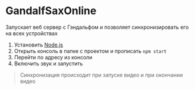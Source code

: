 # GandalfSaxOnline

Запускает веб сервер с Гэндальфом и позволяет синхронизировать его на всех устройствах

1. Установить [Node.js](https://nodejs.org/en/)
2. Открыть консоль в папке с проектом и прописать `npm start`
3. Перейти по адресу из консоли
4. Включить звук и запустить

> Синхронизация происходит при запуске видео и при окончании видео
